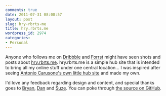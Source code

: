 ```yaml
---
comments: true
date: 2011-07-31 08:08:57
layout: post
slug: hry-rbrts-me
title: hry.rbrts.me
wordpress_id: 2974
categories:
- Personal
---
```


Anyone who follows me on [Dribbble](http://dribbble.com/csswizardry/projects/10934-hry-rbrts-me) and [Forrst](http://forrst.com/posts/hry_rbrts_me-IYw) might have seen shots and posts about [hry.rbrts.me](http://hry.rbrts.me). hry.rbrts.me is a simple hub site that is intended to bring all my online stuff under one central location... I was inspired after seeing [Antonio Carusone's own little hub site](http://www.antoniocarusone.com/) and made my own.

I'd love any feedback regarding design and content, and special thanks goes to [Bryan](http://twitter.com/WengersToyBus), [Dan](http://twitter.com/dan_bentley) and [Suze](http://twitter.com/suzehaworth). You can poke through [the source on GitHub](https://github.com/csswizardry/hry.rbrts.me).
